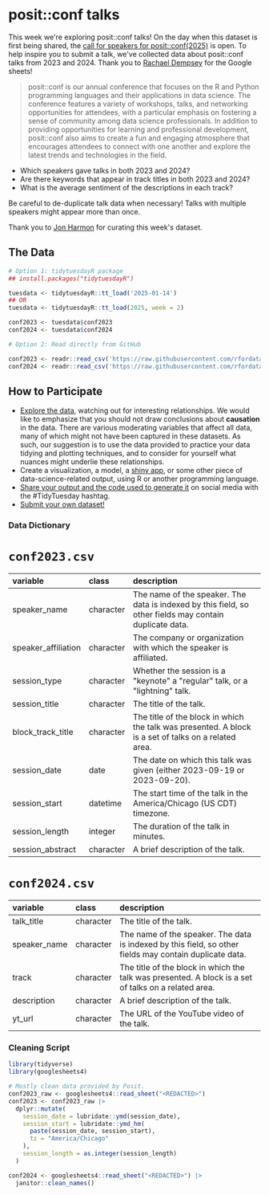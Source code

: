 # posit::conf talks

This week we're exploring posit::conf talks! 
On the day when this dataset is first being shared, the [call for speakers for posit::conf(2025)](https://posit.co/blog/speak-at-posit-conf-2025/) is open. 
To help inspire you to submit a talk, we've collected data about posit::conf talks from 2023 and 2024. 
Thank you to [Rachael Dempsey](https://www.linkedin.com/in/rachaeldempsey/) for the Google sheets!

> posit::conf is our annual conference that focuses on the R and Python programming languages and their applications in data science. The conference features a variety of workshops, talks, and networking opportunities for attendees, with a particular emphasis on fostering a sense of community among data science professionals. In addition to providing opportunities for learning and professional development, posit::conf also aims to create a fun and engaging atmosphere that encourages attendees to connect with one another and explore the latest trends and technologies in the field.

- Which speakers gave talks in both 2023 and 2024?
- Are there keywords that appear in track titles in both 2023 and 2024?
- What is the average sentiment of the descriptions in each track?

Be careful to de-duplicate talk data when necessary! 
Talks with multiple speakers might appear more than once.

Thank you to [Jon Harmon](https://github.com/jonthegeek) for curating this week's dataset.

## The Data

```r
# Option 1: tidytuesdayR package 
## install.packages("tidytuesdayR")

tuesdata <- tidytuesdayR::tt_load('2025-01-14')
## OR
tuesdata <- tidytuesdayR::tt_load(2025, week = 2)

conf2023 <- tuesdata$conf2023
conf2024 <- tuesdata$conf2024

# Option 2: Read directly from GitHub

conf2023 <- readr::read_csv('https://raw.githubusercontent.com/rfordatascience/tidytuesday/main/data/2025/2025-01-14/conf2023.csv')
conf2024 <- readr::read_csv('https://raw.githubusercontent.com/rfordatascience/tidytuesday/main/data/2025/2025-01-14/conf2024.csv')
```

## How to Participate

- [Explore the data](https://r4ds.hadley.nz/), watching out for interesting relationships. We would like to emphasize that you should not draw conclusions about **causation** in the data. There are various moderating variables that affect all data, many of which might not have been captured in these datasets. As such, our suggestion is to use the data provided to practice your data tidying and plotting techniques, and to consider for yourself what nuances might underlie these relationships.
- Create a visualization, a model, a [shiny app](https://shiny.posit.co/), or some other piece of data-science-related output, using R or another programming language.
- [Share your output and the code used to generate it](../../../sharing.md) on social media with the #TidyTuesday hashtag.
- [Submit your own dataset!](../../../.github/pr_instructions.md)

### Data Dictionary

# `conf2023.csv`

|variable            |class     |description                           |
|:-------------------|:-------------------------|:-------------------------------------|
|speaker_name        |character |The name of the speaker. The data is indexed by this field, so other fields may contain duplicate data. |
|speaker_affiliation |character |The company or organization with which the speaker is affiliated. |
|session_type        |character |Whether the session is a "keynote" a "regular" talk, or a "lightning" talk. |
|session_title       |character |The title of the talk. |
|block_track_title   |character |The title of the block in which the talk was presented. A block is a set of talks on a related area. |
|session_date        |date      |The date on which this talk was given (either 2023-09-19 or 2023-09-20). |
|session_start       |datetime  |The start time of the talk in the America/Chicago (US CDT) timezone. |
|session_length      |integer   |The duration of the talk in minutes. |
|session_abstract    |character |A brief description of the talk. |

# `conf2024.csv`

|variable     |class     |description                           |
|:------------|:---------|:-------------------------------------|
|talk_title   |character |The title of the talk. |
|speaker_name |character |The name of the speaker. The data is indexed by this field, so other fields may contain duplicate data. |
|track        |character |The title of the block in which the talk was presented. A block is a set of talks on a related area. |
|description  |character |A brief description of the talk. |
|yt_url       |character |The URL of the YouTube video of the talk. |

### Cleaning Script

```r
library(tidyverse)
library(googlesheets4)

# Mostly clean data provided by Posit.
conf2023_raw <- googlesheets4::read_sheet("<REDACTED>")
conf2023 <- conf2023_raw |> 
  dplyr::mutate(
    session_date = lubridate::ymd(session_date),
    session_start = lubridate::ymd_hm(
      paste(session_date, session_start),
      tz = "America/Chicago"
    ),
    session_length = as.integer(session_length)
  )

conf2024 <- googlesheets4::read_sheet("<REDACTED>") |> 
  janitor::clean_names()
```
